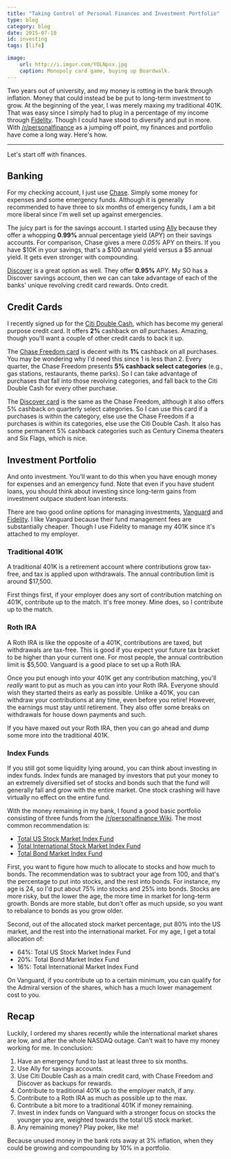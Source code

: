 ```yaml
---
title: "Taking Control of Personal Finances and Investment Portfolio"
type: blog
category: blog
date: 2015-07-10
id: investing
tags: [life]

image:
    url: http://i.imgur.com/YOLNpsx.jpg
    caption: Monopoly card game, buying up Boardwalk.
---
```


Two years out of university, and my money is rotting in the bank through
inflation. Money that could instead be be put to long-term investment to grow.
At the beginning of the year, I was merely maxing my traditional 401K.  That
was easy since I simply had to plug in a percentage of my income through
[Fidelity](http://401k.fidelity.com). Though I could have stood to diversify
and put in more. With [/r/personalfinance](http://reddit.com/r/personalfinance)
as a jumping off point, my finances and portfolio have come a long way. Here's
how.

---

Let's start off with finances.

## Banking

For my checking account, I just use [Chase](http://chase.com). Simply some
money for expenses and some emergency funds. Although it is generally
recommended to have three to six months of emergency funds, I am a bit more
liberal since I'm well set up against emergencies.

The juicy part is for the savings account. I started using
[Ally](http://ally.com) because they offer a whopping **0.99%** annual
percentage yield (APY) on their savings accounts. For comparison, Chase gives a
mere *0.05%* APY on theirs. If you have $10K in your savings, that's a $100
annual yield versus a $5 annual yield. It gets even stronger with compounding.

[Discover](https://discover.com) is a great option as well. They offer
**0.95%** APY. My SO has a Discover savings account, then we can can take
advantage of each of the banks' unique revolving credit card rewards. Onto
credit.

## Credit Cards

I recently signed up for the [Citi Double
Cash](http://www.citicards.com/DoubleCash), which has become my general purpose
credit card. It offers **2%** cashback on *all* purchases. Amazing, though
you'll want a couple of other credit cards to back it up.

The [Chase Freedom card](http://creditcards.chase.com/Freedom) is decent with
its **1%** cashback on all purchases. You may be wondering why I'd need this
since 1 is less than 2. Every quarter, the Chase Freedom presents **5% cashback
select categories** (e.g., gas stations, restaurants, theme parks). So I can
take advantage of purchases that fall into those revolving categories, and fall
back to the Citi Double Cash for every other purchase.

The [Discover card](http://discovercard.com) is the same as the Chase Freedom,
although it also offers 5% cashback on quarterly select categories. So I can
use this card if a purchases is within the category, else use the Chase Freedom
if a purchases is within its categories, else use the Citi Double Cash. It also
has some permanent 5% cashback categories such as Century Cinema theaters and
Six Flags, which is nice.

## Investment Portfolio

And onto investment. You'll want to do this when you have enough money for
expenses and an emergency fund. Note that even if you have student loans,
you should think about investing since long-term gains from investment outpace
student loan interests.

There are two good online options for managing investments,
[Vanguard](http://vanguard.com) and [Fidelity](http://401.fidelity.com). I like
Vanguard because their fund management fees are substantially cheaper. Though
I use Fidelity to manage my 401K since it's attached to my employer.

### Traditional 401K

A traditional 401K is a retirement account where contributions grow tax-free,
and tax is applied upon withdrawals. The annual contribution limit is around
$17,500.

First things first, if your employer does any sort of contribution
matching on 401K, contribute up to the match. It's free money. Mine does, so I
contribute up to the match.

### Roth IRA

A Roth IRA is like the opposite of a 401K, contributions are taxed, but
withdrawals are tax-free. This is good if you expect your future tax bracket to
be higher than your current one. For most people, the annual contribution limit
is $5,500. Vanguard is a good place to set up a Roth IRA.

Once you put enough into your 401K get any contribution matching, you'll
*really* want to put as much as you can into your Roth IRA. Everyone should
wish they started theirs as early as possible. Unlike a 401K, you can withdraw
your contributions at any time, even before you retire! However, the earnings
must stay until retirement. They also offer some breaks on withdrawals for
house down payments and such.

If you have maxed out your Roth IRA, then you can go ahead and dump some more
into the traditional 401K.

### Index Funds

If you still got some liquidity lying around, you can think about investing
in index funds. Index funds are managed by investors that put your money to
an extremely diversified set of stocks and bonds such that the fund will
generally fall and grow with the entire market. One stock crashing will have
virtually no effect on the entire fund.

With the money remaining in my bank, I found a good basic portfolio consisting
of three funds from the [/r/personalfinance
Wiki](https://www.reddit.com/r/personalfinance/wiki/investing#wiki_can_you_just_recommend_something_extremely_specific_to_get_me_started.3F). The most common recommendation is:

- [Total US Stock Market Index Fund](https://personal.vanguard.com/us/funds/snapshot?FundId=0085&FundIntExt=INT)
- [Total International Stock Market Index Fund](https://personal.vanguard.com/us/funds/snapshot?FundId=0113&FundIntExt=INT)
- [Total Bond Market Index Fund](https://personal.vanguard.com/us/funds/snapshot?FundId=0084&FundIntExt=INT)

First, you want to figure how much to allocate to stocks and how much to bonds.
The recommendation was to subtract your age from 100, and that's the percentage
to put into stocks, and the rest into bonds. For instance, my age is 24, so
I'd put about 75% into stocks and 25% into bonds. Stocks are more risky, but
the lower the age, the more time in market for long-term growth. Bonds are more
stable, but don't offer as much upside, so you want to rebalance to bonds as
you grow older.

Second, out of the allocated stock market percentage, put 80% into the US
market, and the rest into the international market. For my age, I get a total
allocation of:

- 64%: Total US Stock Market Index Fund
- 20%: Total Bond Market Index Fund
- 16%: Total International Market Index Fund

On Vanguard, if you contribute up to a certain minimum, you can qualify for the
Admiral version of the shares, which has a much lower management cost to you.

## Recap

Luckily, I ordered my shares recently while the international market shares are
low, and after the whole NASDAQ outage. Can't wait to have my money working for
me. In conclusion:

1. Have an emergency fund to last at least three to six months.
2. Use Ally for savings accounts.
3. Use Citi Double Cash as a main credit card, with Chase Freedom and Discover
as backups for rewards.
4. Contribute to traditional 401K up to the employer match, if any.
5. Contribute to a Roth IRA as much as possible up to the max.
6. Contribute a bit more to a traditional 401K if money remaining.
7. Invest in index funds on Vanguard with a stronger focus on stocks the
younger you are, weighted towards the total US stock market.
8. Any remaining money? Play poker, like me!

Because unused money in the bank rots away at 3% inflation, when they could be
growing and compounding by 10% in a portfolio.
